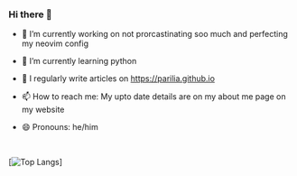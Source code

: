 ### Hi there 👋


- 🔭 I’m currently working on not prorcastinating soo much and perfecting my neovim config
- 🌱 I’m currently learning python
- 📝 I regularly write articles on <a href="https://parilia.github.io/">https://parilia.github.io</a>

- 📫 How to reach me: My upto date details are on my about me page on my website
- 😄 Pronouns: he/him


<br>

[![Top Langs](https://github-readme-stats.vercel.app/api/top-langs/?username=Parilia&show_icons=true&theme=gruvbox)]


